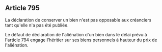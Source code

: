 Article 795
----
La déclaration de conserver un bien n'est pas opposable aux créanciers tant
qu'elle n'a pas été publiée.

Le défaut de déclaration de l'aliénation d'un bien dans le délai prévu à
l'article 794 engage l'héritier sur ses biens personnels à hauteur du prix de
l'aliénation.
